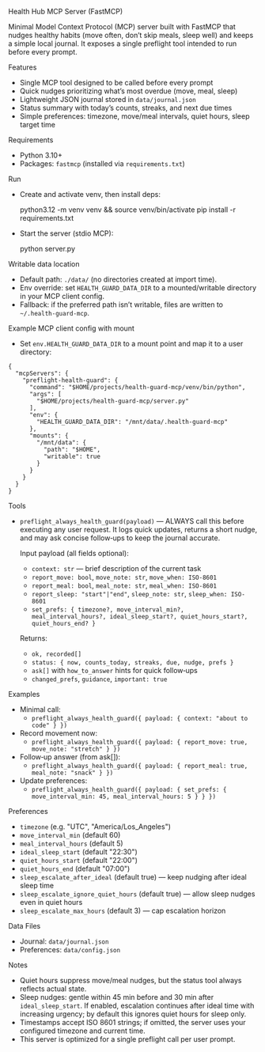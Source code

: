 Health Hub MCP Server (FastMCP)

Minimal Model Context Protocol (MCP) server built with FastMCP that nudges healthy habits (move often, don’t skip meals, sleep well) and keeps a simple local journal. It exposes a single preflight tool intended to run before every prompt.

Features
- Single MCP tool designed to be called before every prompt
- Quick nudges prioritizing what’s most overdue (move, meal, sleep)
- Lightweight JSON journal stored in `data/journal.json`
- Status summary with today’s counts, streaks, and next due times
- Simple preferences: timezone, move/meal intervals, quiet hours, sleep target time

Requirements
- Python 3.10+
- Packages: `fastmcp` (installed via `requirements.txt`)

Run
- Create and activate venv, then install deps:

  python3.12 -m venv venv && source venv/bin/activate
  pip install -r requirements.txt

- Start the server (stdio MCP):

  python server.py

Writable data location
- Default path: `./data/` (no directories created at import time).
- Env override: set `HEALTH_GUARD_DATA_DIR` to a mounted/writable directory in your MCP client config.
- Fallback: if the preferred path isn’t writable, files are written to `~/.health-guard-mcp`.

Example MCP client config with mount
- Set `env.HEALTH_GUARD_DATA_DIR` to a mount point and map it to a user directory:

```
{
  "mcpServers": {
    "preflight-health-guard": {
      "command": "$HOME/projects/health-guard-mcp/venv/bin/python",
      "args": [
        "$HOME/projects/health-guard-mcp/server.py"
      ],
      "env": {
        "HEALTH_GUARD_DATA_DIR": "/mnt/data/.health-guard-mcp"
      },
      "mounts": {
        "/mnt/data": {
          "path": "$HOME",
          "writable": true
        }
      }
    }
  }
}
```

Tools
- `preflight_always_health_guard(payload)` — ALWAYS call this before executing any user request. It logs quick updates, returns a short nudge, and may ask concise follow‑ups to keep the journal accurate.

  Input payload (all fields optional):
  - `context: str` — brief description of the current task
  - `report_move: bool`, `move_note: str`, `move_when: ISO-8601`
  - `report_meal: bool`, `meal_note: str`, `meal_when: ISO-8601`
  - `report_sleep: "start"|"end"`, `sleep_note: str`, `sleep_when: ISO-8601`
  - `set_prefs: { timezone?, move_interval_min?, meal_interval_hours?, ideal_sleep_start?, quiet_hours_start?, quiet_hours_end? }`

  Returns:
  - `ok, recorded[]`
  - `status: { now, counts_today, streaks, due, nudge, prefs }`
  - `ask[]` with `how_to_answer` hints for quick follow‑ups
  - `changed_prefs`, `guidance`, `important: true`

Examples
- Minimal call:
  - `preflight_always_health_guard({ payload: { context: "about to code" } })`
- Record movement now:
  - `preflight_always_health_guard({ payload: { report_move: true, move_note: "stretch" } })`
- Follow‑up answer (from ask[]):
  - `preflight_always_health_guard({ payload: { report_meal: true, meal_note: "snack" } })`
- Update preferences:
  - `preflight_always_health_guard({ payload: { set_prefs: { move_interval_min: 45, meal_interval_hours: 5 } } })`

Preferences
- `timezone` (e.g. "UTC", "America/Los_Angeles")
- `move_interval_min` (default 60)
- `meal_interval_hours` (default 5)
- `ideal_sleep_start` (default "22:30")
- `quiet_hours_start` (default "22:00")
- `quiet_hours_end` (default "07:00")
- `sleep_escalate_after_ideal` (default true) — keep nudging after ideal sleep time
- `sleep_escalate_ignore_quiet_hours` (default true) — allow sleep nudges even in quiet hours
- `sleep_escalate_max_hours` (default 3) — cap escalation horizon

Data Files
- Journal: `data/journal.json`
- Preferences: `data/config.json`

Notes
- Quiet hours suppress move/meal nudges, but the status tool always reflects actual state.
- Sleep nudges: gentle within 45 min before and 30 min after `ideal_sleep_start`. If enabled, escalation continues after ideal time with increasing urgency; by default this ignores quiet hours for sleep only.
- Timestamps accept ISO 8601 strings; if omitted, the server uses your configured timezone and current time.
- This server is optimized for a single preflight call per user prompt.
